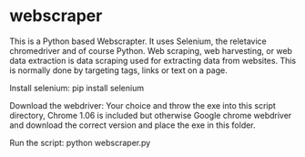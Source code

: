 # webscraper
This is a Python based Webscrapter. It uses Selenium, the reletavice chromedriver and of course Python. Web scraping, web harvesting, or web data extraction is data scraping used for extracting data from websites. This is normally done by targeting tags, links or text on a page.

Install selenium:
pip install selenium

Download the webdriver:
Your choice and throw the exe into this script directory, Chrome 1.06 is included but otherwise Google chrome webdriver and download the correct version and place the exe in this folder.

Run the script:
python webscraper.py